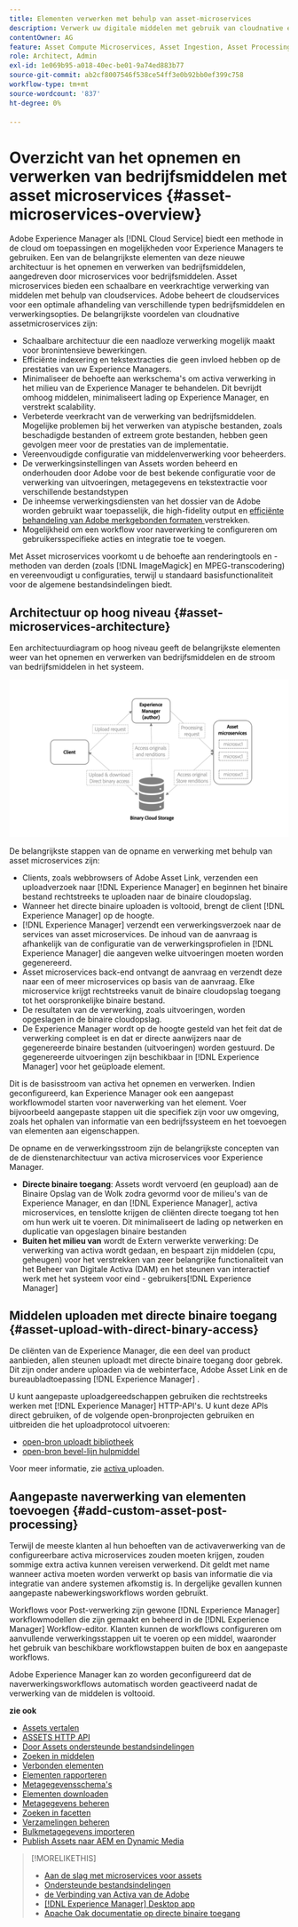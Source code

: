 ```yaml
---
title: Elementen verwerken met behulp van asset-microservices
description: Verwerk uw digitale middelen met gebruik van cloudnative en schaalbare services voor het verwerken van bedrijfsmiddelen.
contentOwner: AG
feature: Asset Compute Microservices, Asset Ingestion, Asset Processing
role: Architect, Admin
exl-id: 1e069b95-a018-40ec-be01-9a74ed883b77
source-git-commit: ab2cf8007546f538ce54ff3e0b92bb0ef399c758
workflow-type: tm+mt
source-wordcount: '837'
ht-degree: 0%

---
```


# Overzicht van het opnemen en verwerken van bedrijfsmiddelen met asset microservices {#asset-microservices-overview}

Adobe Experience Manager als [!DNL Cloud Service] biedt een methode in de cloud om toepassingen en mogelijkheden voor Experience Managers te gebruiken. Een van de belangrijkste elementen van deze nieuwe architectuur is het opnemen en verwerken van bedrijfsmiddelen, aangedreven door microservices voor bedrijfsmiddelen. Asset microservices bieden een schaalbare en veerkrachtige verwerking van middelen met behulp van cloudservices. Adobe beheert de cloudservices voor een optimale afhandeling van verschillende typen bedrijfsmiddelen en verwerkingsopties. De belangrijkste voordelen van cloudnative assetmicroservices zijn:

* Schaalbare architectuur die een naadloze verwerking mogelijk maakt voor bronintensieve bewerkingen.
* Efficiënte indexering en tekstextracties die geen invloed hebben op de prestaties van uw Experience Managers.
* Minimaliseer de behoefte aan werkschema&#39;s om activa verwerking in het milieu van de Experience Manager te behandelen. Dit bevrijdt omhoog middelen, minimaliseert lading op Experience Manager, en verstrekt scalability.
* Verbeterde veerkracht van de verwerking van bedrijfsmiddelen. Mogelijke problemen bij het verwerken van atypische bestanden, zoals beschadigde bestanden of extreem grote bestanden, hebben geen gevolgen meer voor de prestaties van de implementatie.
* Vereenvoudigde configuratie van middelenverwerking voor beheerders.
* De verwerkingsinstellingen van Assets worden beheerd en onderhouden door Adobe voor de best bekende configuratie voor de verwerking van uitvoeringen, metagegevens en tekstextractie voor verschillende bestandstypen
* De inheemse verwerkingsdiensten van het dossier van de Adobe worden gebruikt waar toepasselijk, die high-fidelity output en [ efficiënte behandeling van Adobe merkgebonden formaten ](file-format-support.md) verstrekken.
* Mogelijkheid om een workflow voor naverwerking te configureren om gebruikersspecifieke acties en integratie toe te voegen.

Met Asset microservices voorkomt u de behoefte aan renderingtools en -methoden van derden (zoals [!DNL ImageMagick] en MPEG-transcodering) en vereenvoudigt u configuraties, terwijl u standaard basisfunctionaliteit voor de algemene bestandsindelingen biedt.

## Architectuur op hoog niveau {#asset-microservices-architecture}

Een architectuurdiagram op hoog niveau geeft de belangrijkste elementen weer van het opnemen en verwerken van bedrijfsmiddelen en de stroom van bedrijfsmiddelen in het systeem.

<!-- Proposed DRAFT diagram for asset microservices overview - see section "Asset processing - high-level diagram" in the PPTX deck

https://adobe-my.sharepoint.com/personal/gklebus_adobe_com/_layouts/15/guestaccess.aspx?guestaccesstoken=jexDC5ZnepXSt6dTPciH66TzckS1BPEfdaZuSgHugL8%3D&docid=2_1ec37f0bd4cc74354b4f481cd420e07fc&rev=1&e=CdgElS
-->

![ Inname van activa en verwerking met activa microservices ](assets/asset-microservices-overview.png " Inname van Activa en verwerking met activa microservices ")

De belangrijkste stappen van de opname en verwerking met behulp van asset microservices zijn:

* Clients, zoals webbrowsers of Adobe Asset Link, verzenden een uploadverzoek naar [!DNL Experience Manager] en beginnen het binaire bestand rechtstreeks te uploaden naar de binaire cloudopslag.
* Wanneer het directe binaire uploaden is voltooid, brengt de client [!DNL Experience Manager] op de hoogte.
* [!DNL Experience Manager] verzendt een verwerkingsverzoek naar de services van asset microservices. De inhoud van de aanvraag is afhankelijk van de configuratie van de verwerkingsprofielen in [!DNL Experience Manager] die aangeven welke uitvoeringen moeten worden gegenereerd.
* Asset microservices back-end ontvangt de aanvraag en verzendt deze naar een of meer microservices op basis van de aanvraag. Elke microservice krijgt rechtstreeks vanuit de binaire cloudopslag toegang tot het oorspronkelijke binaire bestand.
* De resultaten van de verwerking, zoals uitvoeringen, worden opgeslagen in de binaire cloudopslag.
* De Experience Manager wordt op de hoogte gesteld van het feit dat de verwerking compleet is en dat er directe aanwijzers naar de gegenereerde binaire bestanden (uitvoeringen) worden gestuurd. De gegenereerde uitvoeringen zijn beschikbaar in [!DNL Experience Manager] voor het geüploade element.

Dit is de basisstroom van activa het opnemen en verwerken. Indien geconfigureerd, kan Experience Manager ook een aangepast workflowmodel starten voor naverwerking van het element. Voer bijvoorbeeld aangepaste stappen uit die specifiek zijn voor uw omgeving, zoals het ophalen van informatie van een bedrijfssysteem en het toevoegen van elementen aan eigenschappen.

De opname en de verwerkingsstroom zijn de belangrijkste concepten van de de dienstenarchitectuur van activa microservices voor Experience Manager.

* **Directe binaire toegang**: Assets wordt vervoerd (en geupload) aan de Binaire Opslag van de Wolk zodra gevormd voor de milieu&#39;s van de Experience Manager, en dan [!DNL Experience Manager], activa microservices, en tenslotte krijgen de cliënten directe toegang tot hen om hun werk uit te voeren. Dit minimaliseert de lading op netwerken en duplicatie van opgeslagen binaire bestanden
* **Buiten het milieu van** wordt de Extern verwerkte verwerking: De verwerking van activa wordt gedaan, en bespaart zijn middelen (cpu, geheugen) voor het verstrekken van zeer belangrijke functionaliteit van het Beheer van Digitale Activa (DAM) en het steunen van interactief werk met het systeem voor eind - gebruikers[!DNL Experience Manager]

## Middelen uploaden met directe binaire toegang {#asset-upload-with-direct-binary-access}

De cliënten van de Experience Manager, die een deel van product aanbieden, allen steunen uploadt met directe binaire toegang door gebrek. Dit zijn onder andere uploaden via de webinterface, Adobe Asset Link en de bureaubladtoepassing [!DNL Experience Manager] .

U kunt aangepaste uploadgereedschappen gebruiken die rechtstreeks werken met [!DNL Experience Manager] HTTP-API&#39;s. U kunt deze APIs direct gebruiken, of de volgende open-bronprojecten gebruiken en uitbreiden die het uploadprotocol uitvoeren:

* [ open-bron uploadt bibliotheek ](https://github.com/adobe/aem-upload)
* [ open-bron bevel-lijn hulpmiddel ](https://github.com/adobe/aio-cli-plugin-aem)

Voor meer informatie, zie [ activa ](add-assets.md) uploaden.

## Aangepaste naverwerking van elementen toevoegen {#add-custom-asset-post-processing}

Terwijl de meeste klanten al hun behoeften van de activaverwerking van de configureerbare activa microservices zouden moeten krijgen, zouden sommige extra activa kunnen vereisen verwerkend. Dit geldt met name wanneer activa moeten worden verwerkt op basis van informatie die via integratie van andere systemen afkomstig is. In dergelijke gevallen kunnen aangepaste nabewerkingsworkflows worden gebruikt.

Workflows voor Post-verwerking zijn gewone [!DNL Experience Manager] workflowmodellen die zijn gemaakt en beheerd in de [!DNL Experience Manager] Workflow-editor. Klanten kunnen de workflows configureren om aanvullende verwerkingsstappen uit te voeren op een middel, waaronder het gebruik van beschikbare workflowstappen buiten de box en aangepaste workflows.

Adobe Experience Manager kan zo worden geconfigureerd dat de naverwerkingsworkflows automatisch worden geactiveerd nadat de verwerking van de middelen is voltooid.

<!-- TBD asgupta, Engg: Create some asset-microservices-data-flow-diagram.
-->

**zie ook**

* [Assets vertalen](translate-assets.md)
* [ASSETS HTTP API](mac-api-assets.md)
* [Door Assets ondersteunde bestandsindelingen](file-format-support.md)
* [Zoeken in middelen](search-assets.md)
* [Verbonden elementen](use-assets-across-connected-assets-instances.md)
* [Elementen rapporteren](asset-reports.md)
* [Metagegevensschema&#39;s](metadata-schemas.md)
* [Elementen downloaden](download-assets-from-aem.md)
* [Metagegevens beheren](manage-metadata.md)
* [Zoeken in facetten](search-facets.md)
* [Verzamelingen beheren](manage-collections.md)
* [Bulkmetagegevens importeren](metadata-import-export.md)
* [Publish Assets naar AEM en Dynamic Media](/help/assets/publish-assets-to-aem-and-dm.md)

>[!MORELIKETHIS]
>
>* [Aan de slag met microservices voor assets](asset-microservices-configure-and-use.md)
>* [Ondersteunde bestandsindelingen](file-format-support.md)
>* [ de Verbinding van Activa van de Adobe ](https://helpx.adobe.com/enterprise/using/adobe-asset-link.html)
>* [[!DNL Experience Manager]  Desktop app ](https://experienceleague.adobe.com/docs/experience-manager-desktop-app/using/introduction.html)
>* [ Apache Oak documentatie op directe binaire toegang ](https://jackrabbit.apache.org/oak/docs/features/direct-binary-access.html)
